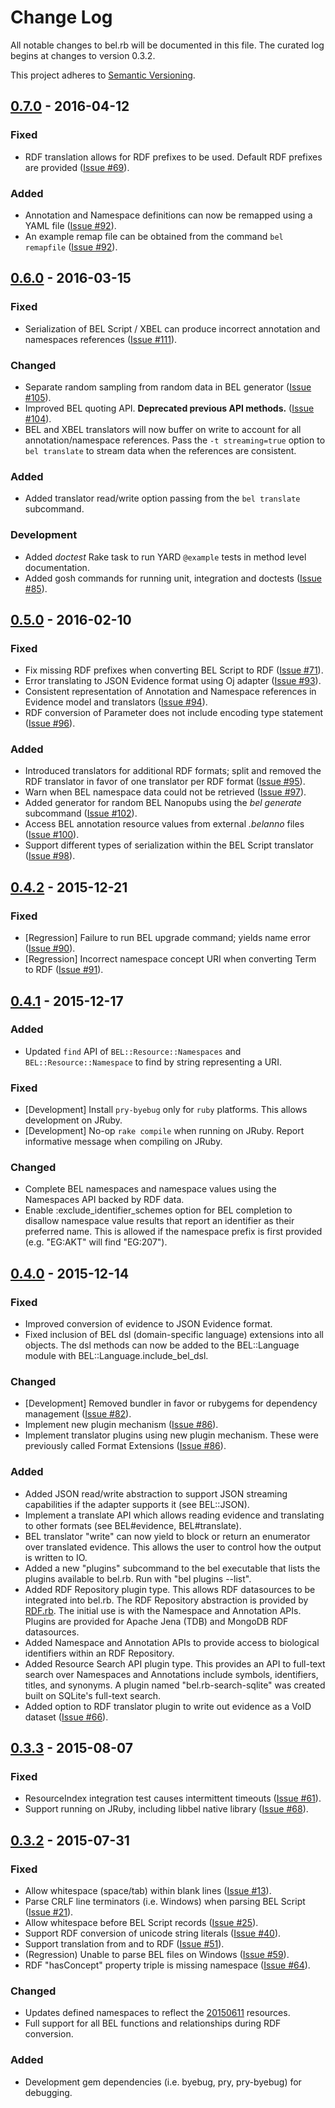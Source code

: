 # Change Log
All notable changes to bel.rb will be documented in this file. The curated log begins at changes to version 0.3.2.

This project adheres to [Semantic Versioning](http://semver.org/).

## [0.7.0][0.7.0] - 2016-04-12
### Fixed
- RDF translation allows for RDF prefixes to be used. Default RDF prefixes are provided ([Issue #69][69]).

### Added
- Annotation and Namespace definitions can now be remapped using a YAML file ([Issue #92][92]).
- An example remap file can be obtained from the command `bel remapfile` ([Issue #92][92]).

## [0.6.0][0.6.0] - 2016-03-15
### Fixed
- Serialization of BEL Script / XBEL can produce incorrect annotation and namespaces references ([Issue #111][111]).

### Changed
- Separate random sampling from random data in BEL generator ([Issue #105][105]).
- Improved BEL quoting API. **Deprecated previous API methods.** ([Issue #104][104]).
- BEL and XBEL translators will now buffer on write to account for all annotation/namespace references. Pass the `-t streaming=true` option to `bel translate` to stream data when the references are consistent.

### Added
- Added translator read/write option passing from the `bel translate` subcommand.

### Development
- Added *doctest* Rake task to run YARD `@example` tests in method level documentation.
- Added gosh commands for running unit, integration and doctests ([Issue #85][85]).

## [0.5.0][0.5.0] - 2016-02-10
### Fixed
- Fix missing RDF prefixes when converting BEL Script to RDF ([Issue #71][71]).
- Error translating to JSON Evidence format using Oj adapter ([Issue #93][93]).
- Consistent representation of Annotation and Namespace references in Evidence model and translators ([Issue #94][94]).
- RDF conversion of Parameter does not include encoding type statement ([Issue #96][96]).
### Added
- Introduced translators for additional RDF formats; split and removed the RDF translator in favor of one translator per RDF format ([Issue #95][95]).
- Warn when BEL namespace data could not be retrieved ([Issue #97][97]).
- Added generator for random BEL Nanopubs using the *bel generate* subcommand ([Issue #102][102]).
- Access BEL annotation resource values from external *.belanno* files ([Issue #100][100]).
- Support different types of serialization within the BEL Script translator ([Issue #98][98]).

## [0.4.2][0.4.2] - 2015-12-21
### Fixed
- [Regression] Failure to run BEL upgrade command; yields name error ([Issue #90][90]).
- [Regression] Incorrect namespace concept URI when converting Term to RDF ([Issue #91][91]).

## [0.4.1][0.4.1] - 2015-12-17
### Added
- Updated `find` API of `BEL::Resource::Namespaces` and `BEL::Resource::Namespace` to find by string representing a URI.

### Fixed
- [Development] Install `pry-byebug` only for `ruby` platforms. This allows development on JRuby.
- [Development] No-op `rake compile` when running on JRuby. Report informative message when compiling on JRuby.

### Changed
- Complete BEL namespaces and namespace values using the Namespaces API backed by RDF data.
- Enable :exclude_identifier_schemes option for BEL completion to disallow namespace value results that report an identifier as their preferred name. This is allowed if the namespace prefix is first provided (e.g. "EG:AKT" will find "EG:207").

## [0.4.0][0.4.0] - 2015-12-14
### Fixed
- Improved conversion of evidence to JSON Evidence format.
- Fixed inclusion of BEL dsl (domain-specific language) extensions into all objects. The dsl methods can now be added to the BEL::Language module with BEL::Language.include_bel_dsl.

### Changed
- [Development] Removed bundler in favor or rubygems for dependency management ([Issue #82][82]).
- Implement new plugin mechanism ([Issue #86][86]).
- Implement translator plugins using new plugin mechanism. These were previously called Format Extensions ([Issue #86][86]).

### Added
- Added JSON read/write abstraction to support JSON streaming capabilities if the adapter supports it (see BEL::JSON).
- Implement a translate API which allows reading evidence and translating to other formats (see BEL#evidence, BEL#translate).
- BEL translator "write" can now yield to block or return an enumerator over translated evidence. This allows the user to control how the output is written to IO.
- Added a new "plugins" subcommand to the bel executable that lists the plugins available to bel.rb. Run with "bel plugins --list".
- Added RDF Repository plugin type. This allows RDF datasources to be integrated into bel.rb. The RDF Repository abstraction is provided by [RDF.rb][RDF.rb]. The initial use is with the Namespace and Annotation APIs. Plugins are provided for Apache Jena (TDB) and MongoDB RDF datasources.
- Added Namespace and Annotation APIs to provide access to biological identifiers within an RDF Repository.
- Added Resource Search API plugin type. This provides an API to full-text search over Namespaces and Annotations include symbols, identifiers, titles, and synonyms. A plugin named "bel.rb-search-sqlite" was created built on SQLite's full-text search.
- Added option to RDF translator plugin to write out evidence as a VoID dataset ([Issue #66][66]).

## [0.3.3][0.3.3] - 2015-08-07
### Fixed
- ResourceIndex integration test causes intermittent timeouts ([Issue #61][61]).
- Support running on JRuby, including libbel native library ([Issue #68][68]).

## [0.3.2][0.3.2] - 2015-07-31
### Fixed
- Allow whitespace (space/tab) within blank lines ([Issue #13][13]).
- Parse CRLF line terminators (i.e. Windows) when parsing BEL Script ([Issue #21][21]).
- Allow whitespace before BEL Script records ([Issue #25][25]).
- Support RDF conversion of unicode string literals ([Issue #40][40]).
- Support translation from and to RDF ([Issue #51][51]).
- (Regression) Unable to parse BEL files on Windows ([Issue #59][59]).
- RDF "hasConcept" property triple is missing namespace ([Issue #64][64]).

### Changed
- Updates defined namespaces to reflect the [20150611][20150611] resources.
- Full support for all BEL functions and relationships during RDF conversion.

### Added
- Development gem dependencies (i.e. byebug, pry, pry-byebug) for debugging.

[0.7.0]:    https://github.com/OpenBEL/bel.rb/compare/0.6.0...0.7.0
[0.6.0]:    https://github.com/OpenBEL/bel.rb/compare/0.5.0...0.6.0
[0.5.0]:    https://github.com/OpenBEL/bel.rb/compare/0.4.2...0.5.0
[0.4.2]:    https://github.com/OpenBEL/bel.rb/compare/0.4.1...0.4.2
[0.4.1]:    https://github.com/OpenBEL/bel.rb/compare/0.4.0...0.4.1
[0.4.0]:    https://github.com/OpenBEL/bel.rb/compare/0.3.3...0.4.0
[0.3.2]:    https://github.com/OpenBEL/bel.rb/compare/0.3.1...0.3.2
[0.3.3]:    https://github.com/OpenBEL/bel.rb/compare/0.3.2...0.3.3
[13]:       https://github.com/OpenBEL/bel.rb/issues/13
[21]:       https://github.com/OpenBEL/bel.rb/issues/21
[25]:       https://github.com/OpenBEL/bel.rb/issues/25
[40]:       https://github.com/OpenBEL/bel.rb/issues/40
[51]:       https://github.com/OpenBEL/bel.rb/issues/51
[59]:       https://github.com/OpenBEL/bel.rb/issues/59
[61]:       https://github.com/OpenBEL/bel.rb/issues/61
[64]:       https://github.com/OpenBEL/bel.rb/issues/64
[66]:       https://github.com/OpenBEL/bel.rb/issues/66
[68]:       https://github.com/OpenBEL/bel.rb/issues/68
[69]:       https://github.com/OpenBEL/bel.rb/issues/69
[71]:       https://github.com/OpenBEL/bel.rb/issues/71
[82]:       https://github.com/OpenBEL/bel.rb/issues/82
[85]:       https://github.com/OpenBEL/bel.rb/issues/85
[86]:       https://github.com/OpenBEL/bel.rb/pull/86
[90]:       https://github.com/OpenBEL/bel.rb/issues/90
[91]:       https://github.com/OpenBEL/bel.rb/issues/91
[92]:       https://github.com/OpenBEL/bel.rb/issues/92
[93]:       https://github.com/OpenBEL/bel.rb/issues/93
[94]:       https://github.com/OpenBEL/bel.rb/issues/94
[95]:       https://github.com/OpenBEL/bel.rb/issues/95
[96]:       https://github.com/OpenBEL/bel.rb/issues/96
[97]:       https://github.com/OpenBEL/bel.rb/issues/97
[98]:       https://github.com/OpenBEL/bel.rb/issues/98
[100]:      https://github.com/OpenBEL/bel.rb/issues/100
[102]:      https://github.com/OpenBEL/bel.rb/issues/102
[104]:      https://github.com/OpenBEL/bel.rb/issues/104
[105]:      https://github.com/OpenBEL/bel.rb/issues/105
[111]:      https://github.com/OpenBEL/bel.rb/issues/111
[20150611]: http://resource.belframework.org/belframework/20150611/
[RDF.rb]:   https://github.com/ruby-rdf/rdf
